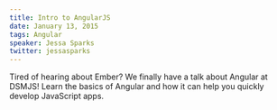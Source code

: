 ```yaml
---
title: Intro to AngularJS
date: January 13, 2015
tags: Angular
speaker: Jessa Sparks
twitter: jessasparks
---
```



Tired of hearing about Ember? We finally have a talk about Angular at DSMJS! Learn the basics of Angular and how it can help you quickly develop JavaScript apps.

